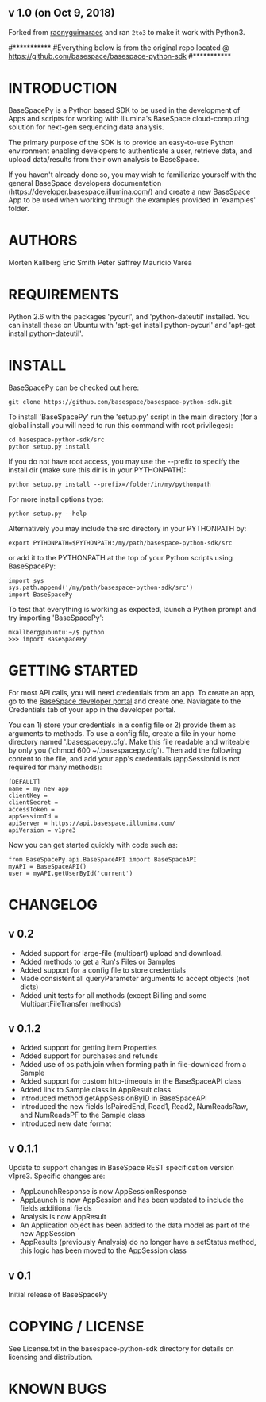 ## v 1.0 (on Oct 9, 2018)
Forked from [raonyguimaraes](https://github.com/raonyguimaraes) and ran `2to3` to make it work with Python3. 

#***********
#Everything below is from the original repo located @ https://github.com/basespace/basespace-python-sdk
#***********

INTRODUCTION	
=========================================

BaseSpacePy is a Python based SDK to be used in the development of Apps and scripts for working with Illumina's BaseSpace cloud-computing solution for next-gen sequencing data analysis. 

The primary purpose of the SDK is to provide an easy-to-use Python environment enabling developers to authenticate a user, retrieve data, and upload data/results from their own analysis to BaseSpace.

If you haven't already done so, you may wish to familiarize yourself with the general BaseSpace developers documentation (https://developer.basespace.illumina.com/) and create a new BaseSpace App to be used when working through the examples provided in 'examples' folder.


AUTHORS
=========================================

Morten Kallberg
Eric Smith
Peter Saffrey
Mauricio Varea


REQUIREMENTS
=========================================

Python 2.6 with the packages 'pycurl', and 'python-dateutil' installed. You can install these on Ubuntu with 'apt-get install python-pycurl' and 'apt-get install python-dateutil'.


INSTALL
=========================================

BaseSpacePy can be checked out here:

	git clone https://github.com/basespace/basespace-python-sdk.git

To install 'BaseSpacePy' run the 'setup.py' script in the main directory (for a global install you will need to run this command with root privileges):

	cd basespace-python-sdk/src
	python setup.py install

If you do not have root access, you may use the --prefix to specify the install dir (make sure this dir is in your PYTHONPATH):

	python setup.py install --prefix=/folder/in/my/pythonpath

For more install options type: 

	python setup.py --help

Alternatively you may include the src directory in your PYTHONPATH by:

	export PYTHONPATH=$PYTHONPATH:/my/path/basespace-python-sdk/src

or add it to the PYTHONPATH at the top of your Python scripts using BaseSpacePy:

	import sys
	sys.path.append('/my/path/basespace-python-sdk/src')
	import BaseSpacePy

To test that everything is working as expected, launch a Python prompt and try importing 'BaseSpacePy': 

	mkallberg@ubuntu:~/$ python
	>>> import BaseSpacePy


GETTING STARTED
=========================================
For most API calls, you will need credentials from an app. To create an app, go to the [BaseSpace developer portal](https://developer.basespace.illumina.com/) and create one. Naviagate to the Credentials tab of your app in the developer portal.

You can 1) store your credentials in a config file or 2) provide them as arguments to methods. To use a config file, create a file in your home directory named '.basespacepy.cfg'. Make this file readable and writeable by only you ('chmod 600 ~/.basespacepy.cfg'). Then add the following content to the file, and add your app's credentials (appSessionId is not required for many methods):

	[DEFAULT]
	name = my new app
	clientKey =
	clientSecret =
	accessToken =
	appSessionId =
	apiServer = https://api.basespace.illumina.com/
	apiVersion = v1pre3

Now you can get started quickly with code such as:

	from BaseSpacePy.api.BaseSpaceAPI import BaseSpaceAPI
	myAPI = BaseSpaceAPI()
	user = myAPI.getUserById('current')


CHANGELOG
=========================================

v 0.2
-----------------------------------------
- Added support for large-file (multipart) upload and download.
- Added methods to get a Run's Files or Samples
- Added support for a config file to store credentials
- Made consistent all queryParameter arguments to accept objects (not dicts)
- Added unit tests for all methods (except Billing and some MultipartFileTransfer methods)

v 0.1.2
-----------------------------------------
- Added support for getting item Properties
- Added support for purchases and refunds
- Added use of os.path.join when forming path in file-download from a Sample
- Added support for custom http-timeouts in the BaseSpaceAPI class
- Added link to Sample class in AppResult class
- Introduced method getAppSessionByID in BaseSpaceAPI
- Introduced the new fields IsPairedEnd, Read1, Read2, NumReadsRaw, and NumReadsPF to the Sample class
- Introduced new date format

v 0.1.1
-----------------------------------------
Update to support changes in BaseSpace REST specification version v1pre3. Specific changes are:
- AppLaunchResponse is now AppSessionResponse
- AppLaunch is now AppSession and has been updated to include the fields additional fields
- Analysis is now AppResult
- An Application object has been added to the data model as part of the new AppSession
- AppResults (previously Analysis) do no longer have a setStatus method, this logic has been moved to the AppSession class   


v 0.1
-----------------------------------------
 
Initial release of BaseSpacePy

COPYING / LICENSE
=========================================

See License.txt in the basespace-python-sdk directory for details on licensing and distribution.

KNOWN BUGS
=========================================
